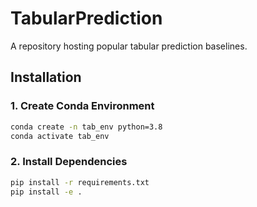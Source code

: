 # TabularPrediction
A repository hosting popular tabular prediction baselines.


## Installation

### 1. Create Conda Environment
```bash
conda create -n tab_env python=3.8
conda activate tab_env
```

### 2. Install Dependencies
```bash
pip install -r requirements.txt
pip install -e .
```

